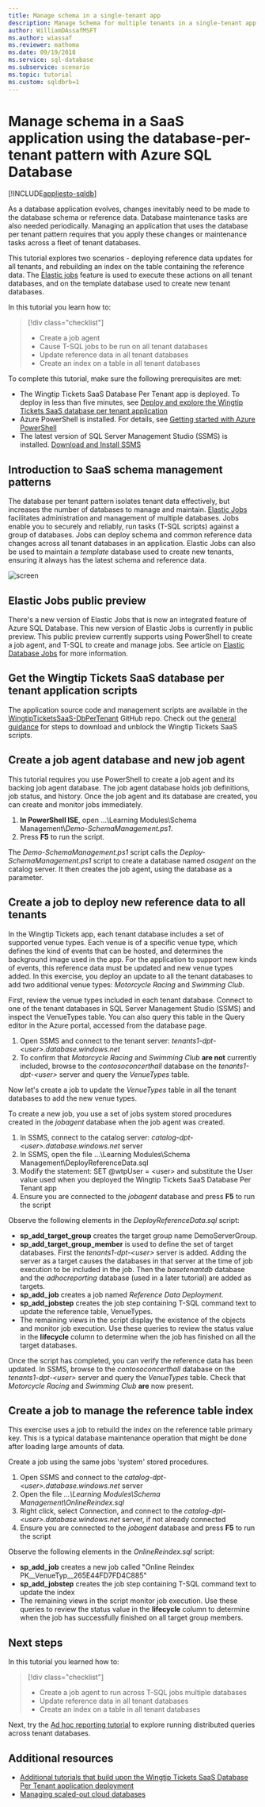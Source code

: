 ```yaml
---
title: Manage schema in a single-tenant app
description: Manage Schema for multiple tenants in a single-tenant app that uses Azure SQL Database
author: WilliamDAssafMSFT
ms.author: wiassaf
ms.reviewer: mathoma
ms.date: 09/19/2018
ms.service: sql-database
ms.subservice: scenario
ms.topic: tutorial
ms.custom: sqldbrb=1
---
```

# Manage schema in a SaaS application using the database-per-tenant pattern with Azure SQL Database
[!INCLUDE[appliesto-sqldb](../includes/appliesto-sqldb.md)]
 
As a database application evolves, changes inevitably need to be made to the database schema or reference data.  Database maintenance tasks are also needed periodically. Managing an application that uses the database per tenant pattern requires that you apply these changes or maintenance tasks across a fleet of tenant databases.

This tutorial explores two scenarios - deploying reference data updates for all tenants, and rebuilding an index on the table containing the reference data. The [Elastic jobs](./elastic-jobs-overview.md) feature is used to execute these actions on all tenant databases, and on the template database used to create new tenant databases.

In this tutorial you learn how to:

> [!div class="checklist"]
> 
> * Create a job agent
> * Cause T-SQL jobs to be run on all tenant databases
> * Update reference data in all tenant databases
> * Create an index on a table in all tenant databases


To complete this tutorial, make sure the following prerequisites are met:

* The Wingtip Tickets SaaS Database Per Tenant app is deployed. To deploy in less than five minutes, see [Deploy and explore the Wingtip Tickets SaaS database per tenant application](./saas-dbpertenant-get-started-deploy.md)
* Azure PowerShell is installed. For details, see [Getting started with Azure PowerShell](/powershell/azure/get-started-azureps)
* The latest version of SQL Server Management Studio (SSMS) is installed. [Download and Install SSMS](/sql/ssms/download-sql-server-management-studio-ssms)


## Introduction to SaaS schema management patterns

The database per tenant pattern isolates tenant data effectively, but increases the number of databases to manage and maintain. [Elastic Jobs](./elastic-jobs-overview.md) facilitates administration and management of multiple databases. Jobs enable you to securely and reliably, run tasks (T-SQL scripts) against a group of databases. Jobs can deploy schema and common reference data changes across all tenant databases in an application. Elastic Jobs can also be used to maintain a *template* database used to create new tenants, ensuring it always has the latest schema and reference data.

![screen](./media/saas-tenancy-schema-management/schema-management-dpt.png)


## Elastic Jobs public preview

There's a new version of Elastic Jobs that is now an integrated feature of Azure SQL Database. This new version of Elastic Jobs is currently in public preview. This public preview currently supports using PowerShell to create a job agent, and T-SQL to create and manage jobs.
See article on [Elastic Database Jobs](./elastic-jobs-overview.md) for more information.

## Get the Wingtip Tickets SaaS database per tenant application scripts

The application source code and management scripts are available in the [WingtipTicketsSaaS-DbPerTenant](https://github.com/Microsoft/WingtipTicketsSaaS-DbPerTenant) GitHub repo. Check out the [general guidance](saas-tenancy-wingtip-app-guidance-tips.md) for steps to download and unblock the Wingtip Tickets SaaS scripts.

## Create a job agent database and new job agent

This tutorial requires you use PowerShell to create a job agent and its backing job agent database. The job agent database holds job definitions, job status, and history. Once the job agent and its database are created, you can create and monitor jobs immediately.

1. **In PowerShell ISE**, open …\\Learning Modules\\Schema Management\\*Demo-SchemaManagement.ps1*.
1. Press **F5** to run the script.

The *Demo-SchemaManagement.ps1* script calls the *Deploy-SchemaManagement.ps1* script to create a database named *osagent* on the catalog server. It then creates the job agent, using the  database as a parameter.

## Create a job to deploy new reference data to all tenants

In the Wingtip Tickets app, each tenant database includes a set of supported venue types. Each venue is of a specific venue type, which defines the kind of events that can be hosted, and determines the background image used in the app. For the application to support new kinds of events, this reference data must be updated and new venue types added.  In this exercise, you deploy an update to all the tenant databases to add two additional venue types: *Motorcycle Racing* and *Swimming Club*.

First, review the venue types included in each tenant database. Connect to one of the tenant databases in SQL Server Management Studio (SSMS) and inspect the VenueTypes table.  You can also query this table in the Query editor in the Azure portal, accessed from the database page. 

1. Open SSMS and connect to the tenant server: *tenants1-dpt-&lt;user&gt;.database.windows.net*
1. To confirm that *Motorcycle Racing* and *Swimming Club* **are not** currently included, browse to the _contosoconcerthall_ database on the *tenants1-dpt-&lt;user&gt;* server and query the *VenueTypes* table.

Now let's create a job to update the *VenueTypes* table in all the tenant databases to add the new venue types.

To create a new job, you use a set of jobs system stored procedures created in the _jobagent_ database when the job agent was created.

1. In SSMS, connect to the catalog server: *catalog-dpt-&lt;user&gt;.database.windows.net* server 
1. In SSMS, open the file …\\Learning Modules\\Schema Management\\DeployReferenceData.sql
1. Modify the statement: SET @wtpUser = &lt;user&gt; and substitute the User value used when you deployed the Wingtip Tickets SaaS Database Per Tenant app
1. Ensure you are connected to the _jobagent_ database and press **F5** to run the script

Observe the following elements in the *DeployReferenceData.sql* script:
* **sp\_add\_target\_group** creates the target group name DemoServerGroup.
* **sp\_add\_target\_group\_member** is used to define the set of target databases.  First the _tenants1-dpt-&lt;user&gt;_ server is added.  Adding the server as a target causes the databases in that server at the time of job execution to be included in the job. Then the _basetenantdb_ database and the *adhocreporting* database (used in a later tutorial) are added as targets.
* **sp\_add\_job** creates a job named _Reference Data Deployment_.
* **sp\_add\_jobstep** creates the job step containing T-SQL command text to update the reference table, VenueTypes.
* The remaining views in the script display the existence of the objects and monitor job execution. Use these queries to review the status value in the **lifecycle** column to determine when the job has finished on all the target databases.

Once the script has completed, you can verify the reference data has been updated.  In SSMS, browse to the *contosoconcerthall* database on the *tenants1-dpt-&lt;user&gt;* server and query the *VenueTypes* table.  Check that *Motorcycle Racing* and *Swimming Club* **are** now present.


## Create a job to manage the reference table index

This exercise uses a job to rebuild the index on the reference table primary key.  This is a typical database maintenance operation that might be done after loading large amounts of data.

Create a job using the same jobs 'system' stored procedures.

1. Open SSMS and connect to the _catalog-dpt-&lt;user&gt;.database.windows.net_ server
1. Open the file _…\\Learning Modules\\Schema Management\\OnlineReindex.sql_
1. Right click, select Connection, and connect to the _catalog-dpt-&lt;user&gt;.database.windows.net_ server, if not already connected
1. Ensure you are connected to the _jobagent_ database and press **F5** to run the script

Observe the following elements in the _OnlineReindex.sql_ script:
* **sp\_add\_job** creates a new job called "Online Reindex PK\_\_VenueTyp\_\_265E44FD7FD4C885"
* **sp\_add\_jobstep** creates the job step containing T-SQL command text to update the index
* The remaining views in the script monitor job execution. Use these queries to review the status value in the **lifecycle** column to determine when the job has successfully finished on all target group members.



## Next steps

In this tutorial you learned how to:

> [!div class="checklist"]
> 
> * Create a job agent to run across T-SQL jobs multiple databases
> * Update reference data in all tenant databases
> * Create an index on a table in all tenant databases

Next, try the [Ad hoc reporting tutorial](./saas-tenancy-cross-tenant-reporting.md) to explore running distributed queries across tenant databases.


## Additional resources

* [Additional tutorials that build upon the Wingtip Tickets SaaS Database Per Tenant application deployment](./saas-dbpertenant-wingtip-app-overview.md#sql-database-wingtip-saas-tutorials)
* [Managing scaled-out cloud databases](./elastic-jobs-overview.md)
